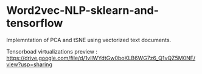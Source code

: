 # Word2vec-NLP-sklearn-and-tensorflow


Implemntation of PCA and tSNE using vectorized text documents.

Tensorboad virtualizations preview :
    https://drive.google.com/file/d/1vllWYdtGw0boKLB6WG7z6_Q1vQZ5M0NF/view?usp=sharing


